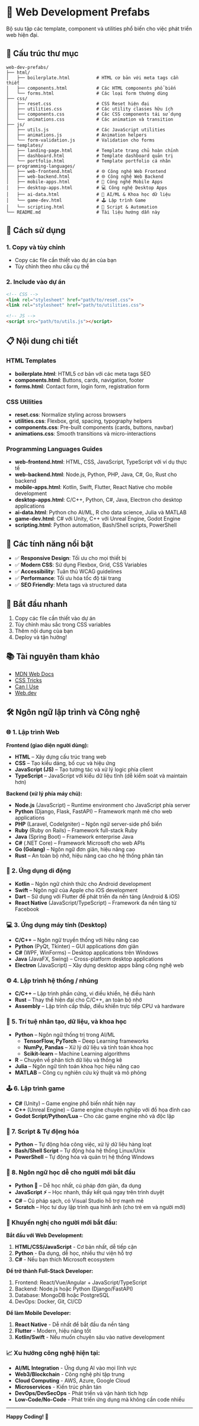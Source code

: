 # 🚀 Web Development Prefabs

Bộ sưu tập các template, component và utilities phổ biến cho việc phát triển web hiện đại.

## 📁 Cấu trúc thư mục

```
web-dev-prefabs/
├── html/
│   ├── boilerplate.html          # HTML cơ bản với meta tags cần thiết
│   ├── components.html           # Các HTML components phổ biến
│   └── forms.html                # Các loại form thường dùng
├── css/
│   ├── reset.css                 # CSS Reset hiện đại
│   ├── utilities.css             # Các utility classes hữu ích
│   ├── components.css            # Các CSS components tái sử dụng
│   └── animations.css            # Các animation và transition
├── js/
│   ├── utils.js                  # Các JavaScript utilities
│   ├── animations.js             # Animation helpers
│   └── form-validation.js        # Validation cho forms
├── templates/
│   ├── landing-page.html         # Template trang chủ hoàn chỉnh
│   ├── dashboard.html            # Template dashboard quản trị
│   └── portfolio.html            # Template portfolio cá nhân
├── programming-languages/
│   ├── web-frontend.html         # 🌐 Công nghệ Web Frontend
│   ├── web-backend.html          # 🌐 Công nghệ Web Backend
│   ├── mobile-apps.html          # 📱 Công nghệ Mobile Apps
│   ├── desktop-apps.html         # 💻 Công nghệ Desktop Apps
│   ├── ai-data.html              # 🧠 AI/ML & Khoa học dữ liệu
│   └── game-dev.html             # 🕹️ Lập trình Game
│   └── scripting.html            # 🧩 Script & Automation
└── README.md                     # Tài liệu hướng dẫn này
```

## 🎯 Cách sử dụng

### 1. Copy và tùy chỉnh
- Copy các file cần thiết vào dự án của bạn
- Tùy chỉnh theo nhu cầu cụ thể

### 2. Include vào dự án
```html
<!-- CSS -->
<link rel="stylesheet" href="path/to/reset.css">
<link rel="stylesheet" href="path/to/utilities.css">

<!-- JS -->
<script src="path/to/utils.js"></script>
```

## 📋 Nội dung chi tiết

### HTML Templates
- **boilerplate.html**: HTML5 cơ bản với các meta tags SEO
- **components.html**: Buttons, cards, navigation, footer
- **forms.html**: Contact form, login form, registration form

### CSS Utilities
- **reset.css**: Normalize styling across browsers
- **utilities.css**: Flexbox, grid, spacing, typography helpers
- **components.css**: Pre-built components (cards, buttons, navbar)
- **animations.css**: Smooth transitions và micro-interactions

### Programming Languages Guides
- **web-frontend.html**: HTML, CSS, JavaScript, TypeScript với ví dụ thực tế
- **web-backend.html**: Node.js, Python, PHP, Java, C#, Go, Rust cho backend
- **mobile-apps.html**: Kotlin, Swift, Flutter, React Native cho mobile development
- **desktop-apps.html**: C/C++, Python, C#, Java, Electron cho desktop applications
- **ai-data.html**: Python cho AI/ML, R cho data science, Julia và MATLAB
- **game-dev.html**: C# với Unity, C++ với Unreal Engine, Godot Engine
- **scripting.html**: Python automation, Bash/Shell scripts, PowerShell

## 🌟 Các tính năng nổi bật

- ✅ **Responsive Design**: Tối ưu cho mọi thiết bị
- ✅ **Modern CSS**: Sử dụng Flexbox, Grid, CSS Variables
- ✅ **Accessibility**: Tuân thủ WCAG guidelines
- ✅ **Performance**: Tối ưu hóa tốc độ tải trang
- ✅ **SEO Friendly**: Meta tags và structured data

## 🚀 Bắt đầu nhanh

1. Copy các file cần thiết vào dự án
2. Tùy chỉnh màu sắc trong CSS variables
3. Thêm nội dung của bạn
4. Deploy và tận hưởng!

## 📚 Tài nguyên tham khảo

- [MDN Web Docs](https://developer.mozilla.org/)
- [CSS Tricks](https://css-tricks.com/)
- [Can I Use](https://caniuse.com/)
- [Web.dev](https://web.dev/)

## 🛠️ Ngôn ngữ lập trình và Công nghệ

### 🌐 1. Lập trình Web

**Frontend (giao diện người dùng):**
- **HTML** – Xây dựng cấu trúc trang web
- **CSS** – Tạo kiểu dáng, bố cục và hiệu ứng
- **JavaScript (JS)** – Tạo tương tác và xử lý logic phía client
- **TypeScript** – JavaScript với kiểu dữ liệu tĩnh (dễ kiểm soát và maintain hơn)

**Backend (xử lý phía máy chủ):**
- **Node.js** (JavaScript) – Runtime environment cho JavaScript phía server
- **Python** (Django, Flask, FastAPI) – Framework mạnh mẽ cho web applications
- **PHP** (Laravel, CodeIgniter) – Ngôn ngữ server-side phổ biến
- **Ruby** (Ruby on Rails) – Framework full-stack Ruby
- **Java** (Spring Boot) – Framework enterprise Java
- **C#** (.NET Core) – Framework Microsoft cho web APIs
- **Go (Golang)** – Ngôn ngữ đơn giản, hiệu năng cao
- **Rust** – An toàn bộ nhớ, hiệu năng cao cho hệ thống phân tán

### 📱 2. Ứng dụng di động

- **Kotlin** – Ngôn ngữ chính thức cho Android development
- **Swift** – Ngôn ngữ của Apple cho iOS development
- **Dart** – Sử dụng với Flutter để phát triển đa nền tảng (Android & iOS)
- **React Native** (JavaScript/TypeScript) – Framework đa nền tảng từ Facebook

### 💻 3. Ứng dụng máy tính (Desktop)

- **C/C++** – Ngôn ngữ truyền thống với hiệu năng cao
- **Python** (PyQt, Tkinter) – GUI applications đơn giản
- **C#** (WPF, WinForms) – Desktop applications trên Windows
- **Java** (JavaFX, Swing) – Cross-platform desktop applications
- **Electron** (JavaScript) – Xây dựng desktop apps bằng công nghệ web

### ⚙️ 4. Lập trình hệ thống / nhúng

- **C/C++** – Lập trình phần cứng, vi điều khiển, hệ điều hành
- **Rust** – Thay thế hiện đại cho C/C++, an toàn bộ nhớ
- **Assembly** – Lập trình cấp thấp, điều khiển trực tiếp CPU và hardware

### 🧠 5. Trí tuệ nhân tạo, dữ liệu, và khoa học

- **Python** – Ngôn ngữ thống trị trong AI/ML
  - **TensorFlow, PyTorch** – Deep Learning frameworks
  - **NumPy, Pandas** – Xử lý dữ liệu và tính toán khoa học
  - **Scikit-learn** – Machine Learning algorithms
- **R** – Chuyên về phân tích dữ liệu và thống kê
- **Julia** – Ngôn ngữ tính toán khoa học hiệu năng cao
- **MATLAB** – Công cụ nghiên cứu kỹ thuật và mô phỏng

### 🕹️ 6. Lập trình game

- **C#** (Unity) – Game engine phổ biến nhất hiện nay
- **C++** (Unreal Engine) – Game engine chuyên nghiệp với đồ họa đỉnh cao
- **Godot Script/Python/Lua** – Cho các game engine nhỏ và độc lập

### 🧩 7. Script & Tự động hóa

- **Python** – Tự động hóa công việc, xử lý dữ liệu hàng loạt
- **Bash/Shell Script** – Tự động hóa hệ thống Linux/Unix
- **PowerShell** – Tự động hóa và quản trị hệ thống Windows

### 💬 8. Ngôn ngữ học dễ cho người mới bắt đầu

- **Python 🐍** – Dễ học nhất, cú pháp đơn giản, đa dụng
- **JavaScript ⚡** – Học nhanh, thấy kết quả ngay trên trình duyệt
- **C#** – Cú pháp sạch, có Visual Studio hỗ trợ mạnh mẽ
- **Scratch** – Học tư duy lập trình qua hình ảnh (cho trẻ em và người mới)

### 🎯 Khuyến nghị cho người mới bắt đầu:

**Bắt đầu với Web Development:**
1. **HTML/CSS/JavaScript** - Cơ bản nhất, dễ tiếp cận
2. **Python** - Đa dụng, dễ học, nhiều thư viện hỗ trợ
3. **C#** - Nếu bạn thích Microsoft ecosystem

**Để trở thành Full-Stack Developer:**
1. Frontend: React/Vue/Angular + JavaScript/TypeScript
2. Backend: Node.js hoặc Python (Django/FastAPI)
3. Database: MongoDB hoặc PostgreSQL
4. DevOps: Docker, Git, CI/CD

**Để làm Mobile Developer:**
1. **React Native** - Dễ nhất để bắt đầu đa nền tảng
2. **Flutter** - Modern, hiệu năng tốt
3. **Kotlin/Swift** - Nếu muốn chuyên sâu vào native development

### 📈 Xu hướng công nghệ hiện tại:

- **AI/ML Integration** - Ứng dụng AI vào mọi lĩnh vực
- **Web3/Blockchain** - Công nghệ phi tập trung
- **Cloud Computing** - AWS, Azure, Google Cloud
- **Microservices** - Kiến trúc phân tán
- **DevOps/DevSecOps** - Phát triển và vận hành tích hợp
- **Low-Code/No-Code** - Phát triển ứng dụng mà không cần code nhiều

---

**Happy Coding! 🎉**
